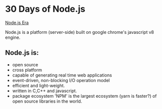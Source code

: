 # 30 Days of Node.js

[Node.js Era](https://nodejsera.com/nodejs-tutorial-day1-thebeginning.html)

Node.js is a platform (server-side) built on google chrome's javascript v8 engine. 

## Node.js is: 
* open source
* cross platform
* capable of generating real time web applications
* event-driven, non-blocking I/O operation model 
* efficient and light-weight. 
* written in C,C++ and javascript. 
* package ecosystem 'NPM' is the largest ecosystem (yarn is faster?) of open source libraries in the world.

